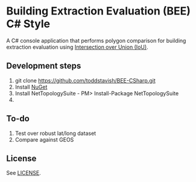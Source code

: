 # Building Extraction Evaluation (BEE) C# Style

A C# console application that performs polygon comparison for building extraction evaluation using [Intersection over Union (IoU)](https://en.wikipedia.org/wiki/Jaccard_index). 

## Development steps
1. git clone https://github.com/toddstavish/BEE-CSharp.git
2. Install [NuGet](https://www.nuget.org/)
3. Install NetTopologySuite - PM> Install-Package NetTopologySuite
4.

## To-do
1. Test over robust lat/long dataset
2. Compare against GEOS 

## License
See [LICENSE](./LICENSE).
